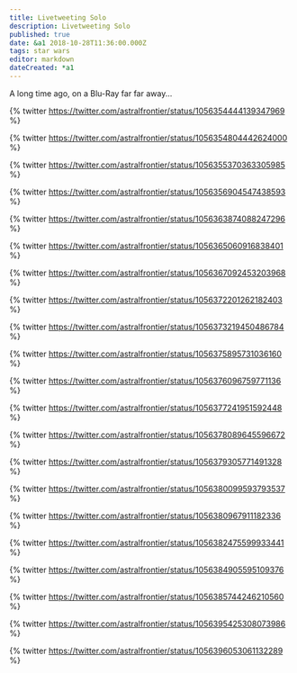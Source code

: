 ```yaml
---
title: Livetweeting Solo
description: Livetweeting Solo
published: true
date: &a1 2018-10-28T11:36:00.000Z
tags: star wars
editor: markdown
dateCreated: *a1
---
```


A long time ago, on a Blu-Ray far far away...

<!-- more -->

{% twitter https://twitter.com/astralfrontier/status/1056354444139347969 %}

{% twitter https://twitter.com/astralfrontier/status/1056354804442624000 %}

{% twitter https://twitter.com/astralfrontier/status/1056355370363305985 %}

{% twitter https://twitter.com/astralfrontier/status/1056356904547438593 %}

{% twitter https://twitter.com/astralfrontier/status/1056363874088247296 %}

{% twitter https://twitter.com/astralfrontier/status/1056365060916838401 %}

{% twitter https://twitter.com/astralfrontier/status/1056367092453203968 %}

{% twitter https://twitter.com/astralfrontier/status/1056372201262182403 %}

{% twitter https://twitter.com/astralfrontier/status/1056373219450486784 %}

{% twitter https://twitter.com/astralfrontier/status/1056375895731036160 %}

{% twitter https://twitter.com/astralfrontier/status/1056376096759771136 %}

{% twitter https://twitter.com/astralfrontier/status/1056377241951592448 %}

{% twitter https://twitter.com/astralfrontier/status/1056378089645596672 %}

{% twitter https://twitter.com/astralfrontier/status/1056379305771491328 %}

{% twitter https://twitter.com/astralfrontier/status/1056380099593793537 %}

{% twitter https://twitter.com/astralfrontier/status/1056380967911182336 %}

{% twitter https://twitter.com/astralfrontier/status/1056382475599933441 %}

{% twitter https://twitter.com/astralfrontier/status/1056384905595109376 %}

{% twitter https://twitter.com/astralfrontier/status/1056385744246210560 %}

{% twitter https://twitter.com/astralfrontier/status/1056395425308073986 %}

{% twitter https://twitter.com/astralfrontier/status/1056396053061132289 %}